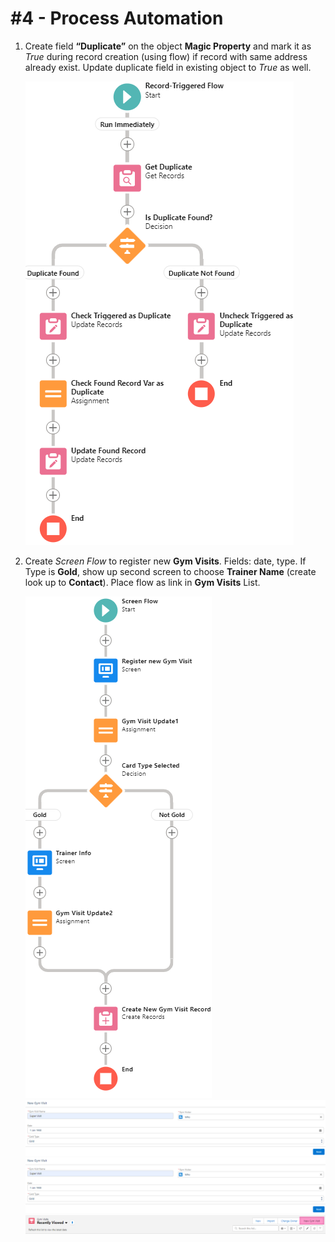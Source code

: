 # #4 - Process Automation

1. Create field **“Duplicate”** on the object **Magic Property** and mark it as *True* during record creation (using flow) if record with same address already exist. Update duplicate field in existing object to *True* as well.
   
   <img src="Images/Task1_Flow_builder_overview.png">

2. Create *Screen Flow* to register new **Gym Visits**. Fields: date, type. If Type is **Gold**, show up second screen to choose **Trainer Name** (create look up to **Contact**). Place flow as link in **Gym Visits** List. 

   <img src="Images/Task2_Flow_builder_overview.png">
   <br>
   <img src="Images/New_gym_visit_flow_preview1.png">
   <br>
   <img src="Images/New_gym_visit_flow_preview1.png">
   <br>
   <img src="Images/Gym_visits_List_view_buttons.png">